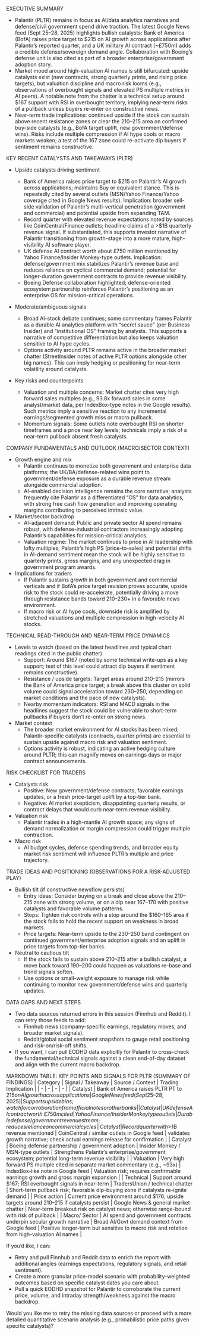  EXECUTIVE SUMMARY
- Palantir (PLTR) remains in focus as AI/data analytics narratives and defense/civil government spend drive traction. The latest Google News feed (Sept 25–28, 2025) highlights bullish catalysts: Bank of America (BofA) raises price target to $215 on AI growth across applications after Palantir’s reported quarter, and a UK military AI contract (~£750m) adds a credible defense/sovereign demand angle. Collaboration with Boeing’s defense unit is also cited as part of a broader enterprise/government adoption story.
- Market mood around high-valuation AI names is still bifurcated: upside catalysts exist (new contracts, strong quarterly prints, and rising price targets), but valuation discipline and macro risk looms (e.g., observations of overbought signals and elevated PS multiple metrics in AI peers). A notable note from the chatter is a technical setup around $167 support with RSI in overbought territory, implying near-term risks of a pullback unless buyers re-enter on constructive news.
- Near-term trade implications: continued upside if the stock can sustain above recent resistance zones or clear the $210–$215 area on confirmed buy-side catalysts (e.g., BofA target uplift, new government/defense wins). Risks include multiple compression if AI hype cools or macro markets weaken; a test of the 167 zone could re-activate dip buyers if sentiment remains constructive.

KEY RECENT CATALYSTS AND TAKEAWAYS (PLTR)
- Upside catalysts driving sentiment
  - Bank of America raises price target to $215 on Palantir’s AI growth across applications; maintains Buy or equivalent stance. This is repeatedly cited by several outlets (MSN/Yahoo Finance/Yahoo coverage cited in Google News results). Implication: broader sell-side validation of Palantir’s multi-vertical penetration (government and commercial) and potential upside from expanding TAM.
  - Record quarter with elevated revenue expectations noted by sources like CoinCentral/Finance outlets; headline claims of a >$1B quarterly revenue signal. If substantiated, this supports investor narrative of Palantir transitioning from growth-stage into a more mature, high-visibility AI software player.
  - UK defense AI contract worth about £750 million mentioned by Yahoo Finance/Insider Monkey-type outlets. Implication: defense/government mix stabilizes Palantir’s revenue base and reduces reliance on cyclical commercial demand; potential for longer-duration government contracts to provide revenue visibility.
  - Boeing Defense collaboration highlighted; defense-oriented ecosystem partnership reinforces Palantir’s positioning as an enterprise OS for mission-critical operations.

- Moderate/ambiguous signals
  - Broad AI-stock debate continues; some commentary frames Palantir as a durable AI analytics platform with “secret sauce” (per Business Insider) and “institutional OS” framing by analysts. This supports a narrative of competitive differentiation but also keeps valuation sensitive to AI hype cycles.
  - Options activity around PLTR remains active in the broader market chatter (StreetInsider notes of active PLTR options alongside other big names). This can imply hedging or positioning for near-term volatility around catalysts.

- Key risks and counterpoints
  - Valuation and multiple concerns: Market chatter cites very high forward sales multiples (e.g., 93.8x forward sales in some analyst/market data, per IndexBox-type notes in the Google results). Such metrics imply a sensitive reaction to any incremental earnings/segmented growth miss or macro pullback.
  - Momentum signals: Some outlets note overbought RSI on shorter timeframes and a price near key levels; technicals imply a risk of a near-term pullback absent fresh catalysts.

COMPANY FUNDAMENTALS AND OUTLOOK (MACRO/SECTOR CONTEXT)
- Growth engine and mix
  - Palantir continues to monetize both government and enterprise data platforms; the UK/BA/defense-related wins point to government/defense exposure as a durable revenue stream alongside commercial adoption.
  - AI-enabled decision intelligence remains the core narrative; analysts frequently cite Palantir as a differentiated “OS” for data analytics, with strong free cash flow generation and improving operating margins contributing to perceived intrinsic value.
- Market/sector backdrop
  - AI-adjacent demand: Public and private sector AI spend remains robust, with defense-industrial contractors increasingly adopting Palantir’s capabilities for mission-critical analytics.
  - Valuation regime: The market continues to price in AI leadership with lofty multiples; Palantir’s high PS (price-to-sales) and potential shifts in AI-demand sentiment mean the stock will be highly sensitive to quarterly prints, gross margins, and any unexpected drag in government program awards.
- Implications for traders
  - If Palantir sustains growth in both government and commercial verticals and if BofA’s price target revision proves accurate, upside risk to the stock could re-accelerate, potentially driving a move through resistance bands toward $210–$230+ in a favorable news environment.
  - If macro risk or AI hype cools, downside risk is amplified by stretched valuations and multiple compression in high-velocity AI stocks.

TECHNICAL READ-THROUGH AND NEAR-TERM PRICE DYNAMICS
- Levels to watch (based on the latest headlines and typical chart readings cited in the public chatter)
  - Support: Around $167 (noted by some technical write-ups as a key support; test of this level could attract dip buyers if sentiment remains constructive).
  - Resistance / upside targets: Target areas around $210–$215 (mirrors the Bank of America price target; a break above this cluster on solid volume could signal acceleration toward $230–$250, depending on market conditions and the pace of new catalysts).
  - Nearby momentum indicators: RSI and MACD signals in the headlines suggest the stock could be vulnerable to short-term pullbacks if buyers don’t re-enter on strong news.
- Market context
  - The broader market environment for AI stocks has been mixed; Palantir-specific catalysts (contracts, quarter prints) are essential to sustain upside against macro risk and valuation sentiment.
  - Options activity is robust, indicating an active hedging culture around PLTR; this can magnify moves on earnings days or major contract announcements.

RISK CHECKLIST FOR TRADERS
- Catalysts risk
  - Positive: New government/defense contracts, favorable earnings updates, or a fresh price-target uplift by a top-tier bank.
  - Negative: AI market skepticism, disappointing quarterly results, or contract delays that would curb near-term revenue visibility.
- Valuation risk
  - Palantir trades in a high-mantle AI growth space; any signs of demand normalization or margin compression could trigger multiple contraction.
- Macro risk
  - AI budget cycles, defense spending trends, and broader equity market risk sentiment will influence PLTR’s multiple and price trajectory.

TRADE IDEAS AND POSITIONING (OBSERVATIONS FOR A RISK-ADJUSTED PLAY)
- Bullish tilt (if constructive newsflow persists)
  - Entry ideas: Consider buying on a break and close above the $210–$215 zone with strong volume, or on a dip near $167–$170 with positive catalysts and favorable volume patterns.
  - Stops: Tighten risk controls with a stop around the $160–165 area if the stock fails to hold the recent support on weakness in broad markets.
  - Price targets: Near-term upside to the $230–$250 band contingent on continued government/enterprise adoption signals and an uplift in price targets from top-tier banks.
- Neutral to cautious tilt
  - If the stock fails to sustain above $210–$215 after a bullish catalyst, a move back toward $190–$200 could happen as valuations re-base and trend signals soften.
  - Use options or small-weight exposure to manage risk while continuing to monitor new government/defense wins and quarterly updates.

DATA GAPS AND NEXT STEPS
- Two data sources returned errors in this session (Finnhub and Reddit). I can retry those feeds to add:
  - Finnhub news (company-specific earnings, regulatory moves, and broader market signals).
  - Reddit/global social sentiment snapshots to gauge retail positioning and risk-on/risk-off shifts.
- If you want, I can pull EODHD data explicitly for Palantir to cross-check the fundamental/technical signals against a clean end-of-day dataset and align with the current macro backdrop.

MARKDOWN TABLE: KEY POINTS AND SIGNALS FOR PLTR (SUMMARY OF FINDINGS)
| Category | Signal / Takeaway | Source / Context | Trading Implication |
| - | - | - | - |
| Catalyst | Bank of America raises PLTR PT to $215 on AI growth across applications | Google News feed (Sept 25–28, 2025) | Supports upside bias; watch for corroboration from official notes or other banks |
| Catalyst | UK defense AI contract worth ~£750m cited | Yahoo Finance / Insider Monkey type outlets | Durable defense/government revenue stream; reduces reliance on commercial cycles |
| Catalyst | Record quarter with >$1B revenue mentioned | CoinCentral / similar outlets in Google feed | validates growth narrative; check actual earnings release for confirmation |
| Catalyst | Boeing defense partnership / government adoption | Insider Monkey / MSN-type outlets | Strengthens Palantir’s enterprise/government ecosystem; potential long-term revenue visibility |
| Valuation | Very high forward PS multiple cited in separate market commentary (e.g., ~93x) | IndexBox-like note in Google feed | Valuation risk; requires confirmable earnings growth and gross margin expansion |
| Technical | Support around $167; RSI overbought signals in near-term | TradersUnion / technical chatter | Short-term pullback risk; favorable dip-buying zone if catalysts re-ignite demand |
| Price action | Current price environment around $176; upside targets around $210–$215 if catalysts persist | Google News & general market chatter | Near-term breakout risk on catalyst news; otherwise range-bound with risk of pullback |
| Macro/ Sector | AI spend and government contracts underpin secular growth narrative | Broad AI/Govt demand context from Google feed | Positive longer-term but sensitive to macro risk and rotation from high-valuation AI names |

If you’d like, I can:
- Retry and pull Finnhub and Reddit data to enrich the report with additional angles (earnings expectations, regulatory signals, and retail sentiment).
- Create a more granular price-model scenario with probability-weighted outcomes based on specific catalyst dates you care about.
- Pull a quick EODHD snapshot for Palantir to corroborate the current price, volume, and intraday strength/weakness against the macro backdrop.

Would you like me to retry the missing data sources or proceed with a more detailed quantitative scenario analysis (e.g., probabilistic price paths given specific catalysts)?